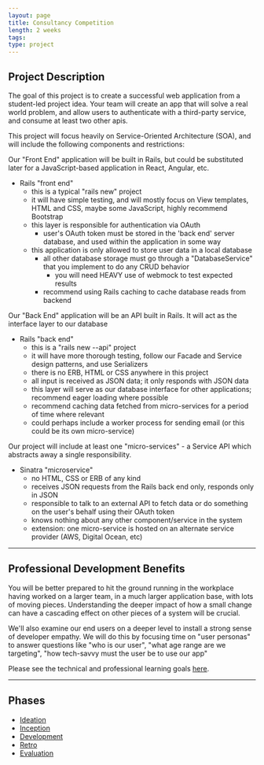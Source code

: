 ```yaml
---
layout: page
title: Consultancy Competition
length: 2 weeks
tags:
type: project
---
```


## Project Description

The goal of this project is to create a successful web application from a student-led project idea. Your team will create an app that will solve a real world problem, and allow users to authenticate with a third-party service, and consume at least two other apis.

This project will focus heavily on Service-Oriented Architecture (SOA), and will include the following components and restrictions:

Our "Front End" application will be built in Rails, but could be substituted later for a JavaScript-based application in React, Angular, etc.
- Rails "front end"
  - this is a typical "rails new" project
  - it will have simple testing, and will mostly focus on View templates, HTML and CSS, maybe some JavaScript, highly recommend Bootstrap
  - this layer is responsible for authentication via OAuth
    - user's OAuth token must be stored in the 'back end' server database, and used within the application in some way
  - this application is only allowed to store user data in a local database
    - all other database storage must go through a "DatabaseService" that you implement to do any CRUD behavior
      - you will need HEAVY use of webmock to test expected results
    - recommend using Rails caching to cache database reads from backend

Our "Back End" application will be an API built in Rails. It will act as the interface layer to our database
- Rails "back end"
  - this is a "rails new --api" project
  - it will have more thorough testing, follow our Facade and Service design patterns, and use Serializers
  - there is no ERB, HTML or CSS anywhere in this project
  - all input is received as JSON data; it only responds with JSON data
  - this layer will serve as our database interface for other applications; recommend eager loading where possible
  - recommend caching data fetched from micro-services for a period of time where relevant
  - could perhaps include a worker process for sending email (or this could be its own micro-service)

Our project will include at least one "micro-services" - a Service API which abstracts away a single responsibility.
- Sinatra "microservice"
  - no HTML, CSS or ERB of any kind
  - receives JSON requests from the Rails back end only, responds only in JSON
  - responsible to talk to an external API to fetch data or do something on the user's behalf using their OAuth token
  - knows nothing about any other component/service in the system
  - extension: one micro-service is hosted on an alternate service provider (AWS, Digital Ocean, etc)

---

## Professional Development Benefits

You will be better prepared to hit the ground running in the workplace having worked on a larger team, in a much larger application base, with lots of moving pieces. Understanding the deeper impact of how a small change can have a cascading effect on other pieces of a system will be crucial.

We'll also examine our end users on a deeper level to install a strong sense of developer empathy. We will do this by focusing time on "user personas" to answer questions like "who is our user", "what age range are we targeting", "how tech-savvy must the user be to use our app"

Please see the technical and professional learning goals [here](./project_goals).

---

## Phases

* [Ideation](./ideation)
* [Inception](./inception)
* [Development](./development)
* [Retro](../retro_guide)
* [Evaluation](./evaluation)
